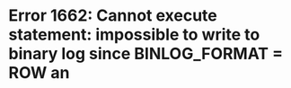 # Error 1662: Cannot execute statement: impossible to write to binary log since BINLOG\_FORMAT = ROW an

